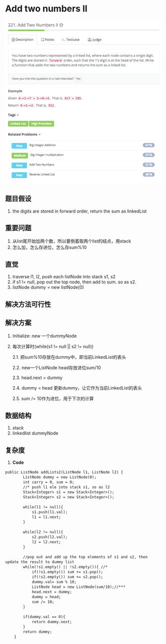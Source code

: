 # Add two numbers II

![](../../../../../.gitbook/assets/screen-shot-2018-02-02-at-4.48.37-pm.png)

## 题目假设

1. the digits are stored in forward order, return the sum as linkedList

## 重要问题

1. 从list尾开始加两个数，所以要倒着取两个list的结点，用stack
2. 怎么加，怎么存进位，怎么存sum%10

## 直觉

1. traverse l1, l2, push each listNode into stack s1, s2
2. if s1 != null, pop out the top node, then add to sum. so as s2.
3. listNode dummy = new listNode\(0\)

## 解决方法可行性

## 解决方案

1. Initialize: new 一个dummyNode
2. 每次计算时\(while\(s1 != null \|\| s2 != null\)\)  

    2.1. 把sum%10存放在dummy中，即当前LinkedList的表头

    2.2. new一个ListNode head存放进位sum/10

    2.3. head.next = dummy

    2.4. dummy = head 更新dummy，让它作为当前LinkedList的表头

    2.5. sum /= 10作为进位，用于下次的计算

## 数据结构

1. stack
2. linkedlist dummyNode

## 复杂度

1. **Code**

```text
public ListNode addLists2(ListNode l1, ListNode l2) {
        ListNode dummy = new ListNode(0);
        int carry = 0, sum = 0;
        //* push l1 ele into stack s1, so as l2
        Stack<Integer> s1 = new Stack<Integer>();
        Stack<Integer> s2 = new Stack<Integer>();

        while(l1 != null){
            s1.push(l1.val);
            l1 = l1.next;
        }

        while(l2 != null){
            s2.push(l2.val);
            l2 = l2.next;
        }

        //pop out and add up the top elements of s1 and s2, then update the result to dummy list
        while(!s1.empty() || !s2.empty()){ //*
            if(!s1.empty()) sum += s1.pop();
            if(!s2.empty()) sum += s2.pop();
            dummy.val= sum % 10;
            ListNode head = new ListNode(sum/10);//***
            head.next = dummy;
            dummy = head;
            sum /= 10;
        }

        if(dummy.val == 0){
            return dummy.next;
        }
        return dummy;
    }
```

